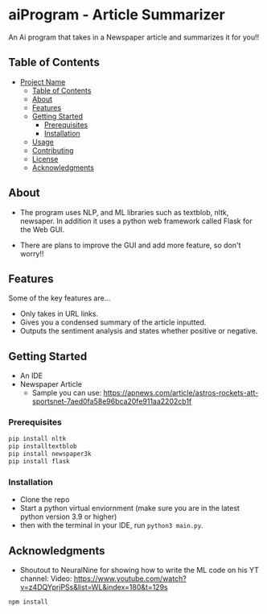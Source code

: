 # aiProgram - Article Summarizer

An Ai program that takes in a Newspaper article and summarizes it for you!!

## Table of Contents

- [Project Name](#project-name)
  - [Table of Contents](#table-of-contents)
  - [About](#about)
  - [Features](#features)
  - [Getting Started](#getting-started)
    - [Prerequisites](#prerequisites)
    - [Installation](#installation)
  - [Usage](#usage)
  - [Contributing](#contributing)
  - [License](#license)
  - [Acknowledgments](#acknowledgments)

## About

- The program uses NLP, and ML libraries such as textblob, nltk, newsaper. In addition it uses a python web framework called Flask for the Web GUI.

- There are plans to improve the GUI and add more feature, so don't worry!!

## Features

Some of the key features are...

- Only takes in URL links.
- Gives you a condensed summary of the article inputted.
- Outputs the sentiment analysis and states whether positive or negative.

## Getting Started

- An IDE
- Newspaper Article
    - Sample you can use: https://apnews.com/article/astros-rockets-att-sportsnet-7aed0fa58e96bca20fe911aa2202cb1f

### Prerequisites

```bash
pip install nltk 
pip installtextblob 
pip install newspaper3k 
pip install flask
```

### Installation

- Clone the repo
- Start a python virtual enviornment (make sure you are in the latest python version 3.9 or higher)
- then with the terminal in your IDE, run `python3 main.py`.

## Acknowledgments
- Shoutout to NeuralNine for showing how to write the ML code on his YT channel: 
    Video: https://www.youtube.com/watch?v=z4DQYprjPSs&list=WL&index=180&t=129s

```bash
npm install

